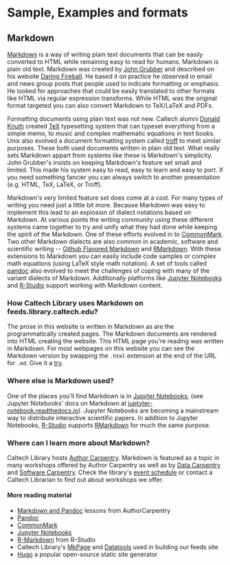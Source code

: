 
# Sample, Examples and formats

## Markdown

[Markdown](https://en.wikipedia.org/wiki/Markdown) is a way of writing plain text documents that can be easily converted to HTML while remaining easy to read for humans. Markdown is plain old text.  Markdown was created by [John Grubber](https://en.wikipedia.org/wiki/John_Gruber) and described on his website [Daring Fireball](https://daringfireball.net/). He based it on practice he observed in email and news group posts that people used to indicate formatting or emphasis. He looked for approaches that could be easily translated to other formats like HTML via regular expression transforms. While HTML was the original format targeted you can also convert Markdown to TeX/LaTeX and PDFs.

Formatting documents using plain text was not new. Caltech alumni [Donald Knuth](https://cs.stanford.edu/~knuth/) created [TeX](https://tug.org/) typesetting system that can typeset everything from a simple memo, to music and complex mathematic equations in text books. Unix also evolved a document formatting system called [troff](https://troff.org) to meet similar purposes. These both used documents written in plain old text.  What really sets Markdown appart from systems like these is Markdown's simplicity. John Grubber's insists on keeping Markdown's feature set small and limited. This made his system easy to read, easy to learn and easy to port. If you need something fancier you can always switch to another presentation (e.g. HTML, TeX, LaTeX, or Troff).  

Markdown's very limited feature set does come at a cost.  For many types of writing you need just a little bit more. Because Markdown was easy to implement this lead to an explosion of dialect notations based on Markdown.  At various points the writing community using these different systems came together to try and unify what they had done while keeping the spirit of the Markdown. One of these efforts evolved in to [CommonMark](https://commonmark.org). Two other Markdown dialects are also common in academic, software and scientific writing -- [Github Flavored Markdown](https://github.github.com/gfm/) and [RMarkdown](https://github.github.com/gfm/ "also called gfm").  With these extensions to Markdown you can easily include code samples or complex math equations (using LaTeX style math notation). A set of tools called [pandoc](https://pandoc.org) also evolved to meet the challenges of coping with many of the variant dialects of Markdown. Additionally platforms like [Jupyter Notebooks](https://jupyter-notebooks.org) and [R-Studio](https://rstudio.com) support working with Markdown content.


### How Caltech Library uses Markdown on feeds.library.caltech.edu?

The prose in this website is written in Markdown as are the programmatically created pages. The Markdown documents are rendered into HTML creating the website.  This HTML page you're reading was written in Markdown. For most webpages on this website you can see the Markdown version by swapping the `.html` extension at the end of the URL for `.md`. Give it a [try](markdown.md "view the markdown version of this html page").

### Where else is Markdown used?

One of the places you'll find Markdown is in [Jupyter Notebooks](https://jupyter.org/), (see Jupyter Notebooks' docs on Markdown at [juptyter-notebook.readthedocs.io](https://jupyter-notebook.readthedocs.io/en/stable/examples/Notebook/Working%20With%20Markdown%20Cells.html)). Jupyter Notebooks are becoming a mainstream way to distribute interactive scientific papers.  In addition to Jupyter Notebooks, [R-Studio](https://rstudio.com) supports [RMarkdown](https://rmarkdown.rstudio.com) for much the same purpose.

### Where can I learn more about Markdown?

Caltech Library hosts [Author Carpentry](https://authorcarpentry.github.io/). Markdown is featured as a topic in many workshops offered by Author Carpentry as well as by [Data Carpentry](https://datacarpentry.org/) and [Software Carpentry](https://software-carpentry.org/). Check the library's [event schedule](https://libcal.caltech.edu/calendar/classes/?cid=3754&t=d&d=0000-00-00&cal=3754) or contact a Caltech Librarian to find out about workshops we offer.


#### More reading material

+ [Markdown and Pandoc](https://authorcarpentry.github.io/markdown-pandoc/) lessons from AuthorCarpentry
+ [Pandoc](https://pandoc.org)
+ [CommonMark](https://commonmark.org)
+ [Jupyter Notebooks](https://jupyter-notebooks.org)
+ [R-Markdown](https://rmarkdown.rstudio.com/) from R-Studio
+ Caltech Library's [MkPage](https://caltechlibrary.github.io/mkpage) and [Datatools](https://caltechlibrary.github.io/datatools) used in building our feeds site
+ [Hugo](https://gohugo.io/) a popular open-source static site generator
